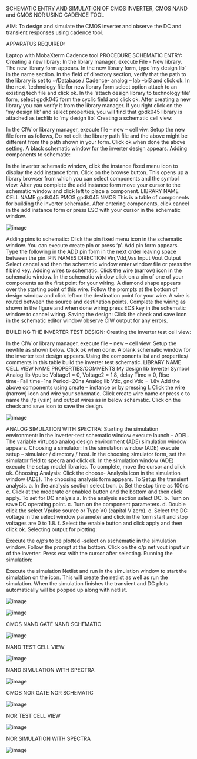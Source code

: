 SCHEMATIC ENTRY AND SIMULATION OF CMOS INVERTER, CMOS NAND and CMOS NOR USING CADENCE TOOL

AIM: To design and simulate the CMOS inverter and observe the DC and transient responses using cadence tool.

APPARATUS REQUIRED:

Laptop with MobaXterm
Cadence tool PROCEDURE SCHEMATIC ENTRY: Creating a new library:
In the library manager, execute File - New library. The new library form appears.
In the new library form, type ‘my design lib’ in the name section.
In the field of directory section, verify that the path to the library is set to ~/Database / Cadence- analog – lab –bl3 and click ok.
In the next ‘technology file for new library form select option attach to an existing tech file and click ok.
In the ‘attach design library to technology file’ form, select gpdk045 form the cyclic field and click ok.
After creating a new library you can verify it from the library manager.
If you right click on the ‘my design lib’ and select properties, you will find that gpdk045 library is attached as techlib to ‘my design lib’.
Creating a schematic cell view:

In the CIW or library manager, execute file – new – cell viw.
Setup the new file form as follows, Do not edit the library path file and the above might be different from the path shown in your form.
Click ok when done the above setting. A black schematic window for the inverter design appears.
Adding components to schematic:

In the inverter schematic window, click the instance fixed menu icon to display the add instance form.
Click on the browse button. This opens up a library browser from which you can select components and the symbol view.
After you complete the add instance form move your cursor to the schematic window and click left to place a component. LIBRARY NAME CELL NAME gpdk045 PMOS gpdk045 NMOS
This is a table of components for building the inverter schematic.
After entering components, click cancel in the add instance form or press ESC with your cursor in the schematic window.

![image](https://github.com/devasrimathi2004/VLSI-LAB-EXP-6/assets/166363441/0d1f7cc8-a424-4b97-a515-023b32a7cc6d)

Adding pins to schematic:
Click the pin fixed menu icon in the schematic window. You can execute create pin or press ‘p’.
Add pin form appears. Type the following in the ADD pin form in the next order leaving space between the pin. PIN NAMES DIRECTION Vin,Vdd,Vss Input Vout Output
Select cancel and then the schematic window enter window file or press the f bind key. Adding wires to schematic:
Click the wire (narrow) icon in the schematic window.
In the schematic window click on a pin of one of your components as the first point for your wiring. A diamond shape appears over the starting point of this wire.
Follow the prompts at the bottom of design window and click left on the destination point for your wire. A wire is routed between the source and destination points.
Complete the wiring as shown in the figure and when done wiring press ECS key in the schematic window to cancel wiring.
Saving the design: Click the check and save icon in the schematic editor window observe CIW output for any errors.

BUILDING THE INVERTER TEST DESIGN: Creating the inverter test cell view:

In the CIW or library manager, execute file – new – cell view.
Setup the newfile as shown below.
Click ok when done. A blank schematic window for the inverter test design appears.
Using the components list and properties/ comments in this table build the inverter test schematic. LIBRARY NAME CELL VIEW NAME PROPERTIES/COMMENTS My design lib Inverter Symbol Analog lib Vpulse Voltage1 = 0, Voltage2 = 1.8, delay Time = 0, Rise time=Fall time=1ns Period=20ns Analog lib Vdc, gnd Vdc = 1.8v
Add the above components using create – instance or by pressing I.
Click the wire (narrow) icon and wire your schematic.
Click create wire name or press c to name the i/p (vsin) and output wires as in below schematic.
Click on the check and save icon to save the design.

![image](https://github.com/devasrimathi2004/VLSI-LAB-EXP-6/assets/166363441/aa177665-a84b-4225-b929-b7c83fe90ce9)

ANALOG SIMULATION WITH SPECTRA: Starting the simulation environment:
In the Inverter-test schematic window execute launch – ADEL. The variable virtuoso analog design environment (ADE) simulation window appears. Choosing a simulator:
In the simulation window (ADE) execute setup – simulator / directory / host.
In the choosing simulator form, set the simulator field to specra and click ok.
In the simulation window (ADE) execute the setup model libraries. To complete, move the cursor and click ok. Choosing Analysis:
Click the choose- Analysis icon in the simulation window (ADE).
The choosing analysis form appears.
To Setup the transient analysis. a. In the analysis section select tron. b. Set the stop time as 100ns c. Click at the moderate or enabled button and the bottom and then click apply.
To set for DC analysis a. In the analysis section select DC. b. Turn on save DC operating point. c. Turn on the component parameters. d. Double click the select Vpulse source or Type V0 (capital V zero). e. Select the DC voltage in the select window parameter and click in the form start and stop voltages are 0 to 1.8. f. Select the enable button and click apply and then click ok.
Selecting output for plotting:

Execute the o/p’s to be plotted -select on sschematic in the simulation window.
Follow the prompt at the bottom. Click on the o/p net vout input vin of the inverter. Press esc with the cursor after selecting.
Running the simulation:

Execute the simulation Netlist and run in the simulation window to start the simulation on the icon. This will create the netlist as well as run the simulation.
When the simulation finishes the transient and DC plots automatically will be popped up along with netlist.

![image](https://github.com/devasrimathi2004/VLSI-LAB-EXP-6/assets/166363441/bb83d164-f80a-499c-89ba-f08db0697639)

![image](https://github.com/devasrimathi2004/VLSI-LAB-EXP-6/assets/166363441/87cc296e-7929-4ddd-acf6-ec469a761f6a)

CMOS NAND GATE NAND SCHEMATIC

![image](https://github.com/devasrimathi2004/VLSI-LAB-EXP-6/assets/166363441/9e3d8de5-9309-482e-8242-e841c36d3229)

NAND TEST CELL VIEW

![image](https://github.com/devasrimathi2004/VLSI-LAB-EXP-6/assets/166363441/0e328d7d-29f4-4ce7-8212-1639de5a9986)

NAND SIMULATION WITH SPECTRA

![image](https://github.com/devasrimathi2004/VLSI-LAB-EXP-6/assets/166363441/e7f77819-ea1c-4b9c-ab6a-779ae3e215be)

CMOS NOR GATE NOR SCHEMATIC

![image](https://github.com/devasrimathi2004/VLSI-LAB-EXP-6/assets/166363441/547d1a22-19bc-4b4c-9a51-16fb9889c6c4)

NOR TEST CELL VIEW

![image](https://github.com/devasrimathi2004/VLSI-LAB-EXP-6/assets/166363441/4ff81961-76dc-4e7a-b520-2dad4e8d8a78)

NOR SIMULATION WITH SPECTRA

![image](https://github.com/devasrimathi2004/VLSI-LAB-EXP-6/assets/166363441/a22f7d7a-cc6e-482b-84be-e6e7fb7c140b)



